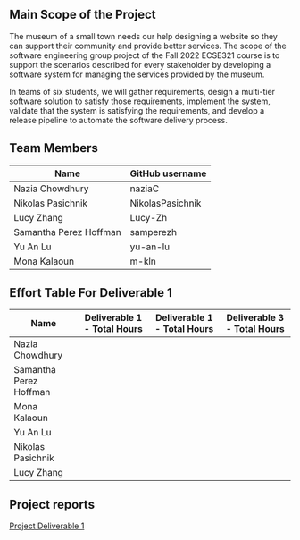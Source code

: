 ## Main Scope of the Project
The museum of a small town needs our help designing a website so they can support their community and provide better services. The scope of the software engineering group project of the Fall 2022 ECSE321 course is to support the scenarios described for every stakeholder by developing a software system for managing the services provided by the museum.

In teams of six students, we will gather requirements, design a multi-tier software solution to satisfy those requirements, implement the system, validate that the system is satisfying the requirements, and develop a release pipeline to automate the software delivery process.

## Team Members

| Name          | GitHub username |
| ------------- | --------------- |
| Nazia Chowdhury | naziaC             |
| Nikolas Pasichnik | NikolasPasichnik|
| Lucy Zhang | Lucy-Zh |
| Samantha Perez Hoffman| samperezh   |
| Yu An Lu | yu-an-lu             |
| Mona Kalaoun  | m-kln             |

## Effort Table For Deliverable 1

| Name          | Deliverable 1 - Total Hours | Deliverable 1 - Total Hours | Deliverable 3 - Total Hours |
| ------------- | --------------- |--------------- |--------------- |
| Nazia Chowdhury ||||
| Samantha Perez Hoffman||||
| Mona Kalaoun  ||||
| Yu An Lu ||||
| Nikolas Pasichnik ||||
| Lucy Zhang ||||

## Project reports
[Project Deliverable 1](https://github.com/McGill-ECSE321-Fall2022/project-group-13/wiki/Project-Deliverable-1-Report#meeting-minutes)
